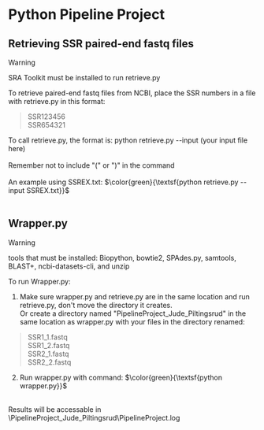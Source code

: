 # Python Pipeline Project

## Retrieving SSR paired-end fastq files
>[!WARNING]
>SRA Toolkit must be installed to run retrieve.py<br />

To retrieve paired-end fastq files from NCBI, place the SSR numbers in a file with retrieve.py in this format:
>SSR123456<br />
>SSR654321

To call retrieve.py, the format is: python retrieve.py --input (your input file here)<br /><br />
Remember not to include "(" or ")" in the command<br /><br />
An example using SSREX.txt: $\color{green}{\textsf{python retrieve.py --input SSREX.txt}}$<br /><br />

## Wrapper.py
>[!WARNING]
>tools that must be installed: Biopython, bowtie2, SPAdes.py, samtools, BLAST+, ncbi-datasets-cli, and unzip<br />

To run Wrapper.py:<br />
1) Make sure wrapper.py and retrieve.py are in the same location and run retrieve.py, don't move the directory it creates.<br /> Or create a directory named \"PipelineProject_Jude_Piltingsrud\" in the same location as wrapper.py with your files in the directory renamed:<br />
>SSR1_1.fastq<br />
>SSR1_2.fastq<br />
>SSR2_1.fastq<br />
>SSR2_2.fastq<br />

2) Run wrapper.py with command: $\color{green}{\textsf{python wrapper.py}}$<br /><br />

Results will be accessable in \PipelineProject_Jude_Piltingsrud\PipelineProject.log